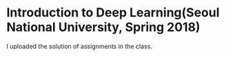 # Introduction to Deep Learning(Seoul National University, Spring 2018)

I uploaded the solution of assignments in the class.
